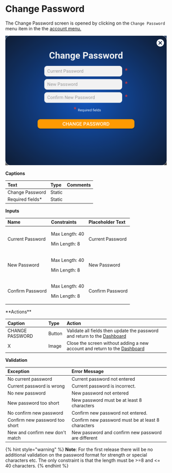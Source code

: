 # Change Password

The Change Password screen is opened by clicking on the `Change Password` menu item in the the [account menu.]()

![](../../.gitbook/assets/image%20%2817%29.png)

**Captions**

| Text | Type | Comments |
| :--- | :--- | :--- |
| Change Password | Static |   |
| Required fields\* | Static |   |

**Inputs**

<table>
  <thead>
    <tr>
      <th style="text-align:left">Name</th>
      <th style="text-align:left">Constraints</th>
      <th style="text-align:left">Placeholder Text</th>
    </tr>
  </thead>
  <tbody>
    <tr>
      <td style="text-align:left">Current Password</td>
      <td style="text-align:left">
        <p>Max Length: 40</p>
        <p>Min Length: 8</p>
      </td>
      <td style="text-align:left">Current Password</td>
    </tr>
    <tr>
      <td style="text-align:left">New Password</td>
      <td style="text-align:left">
        <p>Max Length: 40</p>
        <p>Min Length: 8</p>
      </td>
      <td style="text-align:left">New Password</td>
    </tr>
    <tr>
      <td style="text-align:left">Confirm Password</td>
      <td style="text-align:left">
        <p>Max Length: 40</p>
        <p>Min Length: 8</p>
      </td>
      <td style="text-align:left">Confirm Password</td>
    </tr>
  </tbody>
</table>**Actions**

| Caption | Type | Action |
| :--- | :--- | :--- |
| CHANGE PASSWORD | Button | Validate all fields then update the password and return to the [Dashboard]() |
| X | Image | Close the screen without adding a new account and return to the [Dashboard]() |

**Validation**

| **Exception** | Error Message |
| :--- | :--- |
| No current password | Current password not entered |
| Current password is wrong | Current password is incorrect. |
| No new password | New password not entered |
| New password too short | New password must be at least 8 characters |
| No confirm new password | Confirm new password not entered. |
| Confirm new password too short | Confirm new password must be at least 8 characters |
| New and confirm new don't match | New password and confirm new password are different |

{% hint style="warning" %}
**Note**: For the first release there will be no additional validation on the password format for strength or special characters etc. The only constraint is that the length must be &gt;=8 and &lt;= 40 characters.
{% endhint %}

